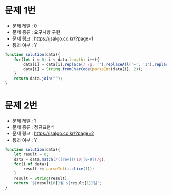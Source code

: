 # 문제 1번

* 문제 레벨 : 0
* 문제 종류 : 요구사항 구현
* 문제 링크 : https://jsalgo.co.kr/?page=1
* 통과 여부 : Y

```javascript
function solution(data){
	for(let i = 0; i < data.length; i++){
    	data[i] = data[i].replace(/ /g, '').replaceAll('+', '1').replaceAll('-', '0')
        data[i] = String.fromCharCode(parseInt(data[i], 2));
    }
    return data.join("");
}
```

# 문제 2번

* 문제 레벨 : 1
* 문제 종류 : 정규표현식
* 문제 링크 : https://jsalgo.co.kr/?page=2
* 통과 여부 : Y

```javascript
function solution(data){
    let result = 0;
	data = data.match(/([rev])(10|[0-9])/g);
   	for(i of data){
    	result += parseInt(i.slice(1));
    }
	result = String(result);
    return `${result[0]}월 ${result[1]}일`;
}
```

